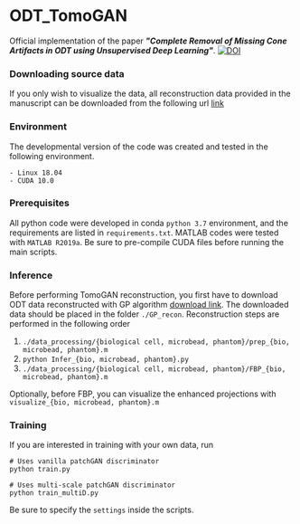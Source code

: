 # ODT_TomoGAN

Official implementation of the paper ***"Complete Removal of Missing Cone Artifacts in ODT using Unsupervised Deep Learning"***.
[![DOI](https://zenodo.org/badge/DOI/10.5281/zenodo.4434355.svg)](https://doi.org/10.5281/zenodo.4434355)

### Downloading source data

If you only wish to visualize the data,
all reconstruction data provided in the manuscript can be downloaded from the following url [link](https://www.dropbox.com/sh/ci6rw4l2xa1atc5/AACb-Y0VPkr2KqJZxJrdp_Aea?dl=0)

### Environment

The developmental version of the code was created and tested in the following environment.
```
- Linux 18.04
- CUDA 10.0
```

### Prerequisites

All python code were developed in conda ```python 3.7``` environment, and the requirements are listed in ```requirements.txt```.
MATLAB codes were tested with ```MATLAB R2019a```. Be sure to pre-compile CUDA files before running the main scripts.

### Inference

Before performing TomoGAN reconstruction, you first have to download ODT data reconstructed with GP algorithm [download link](https://www.dropbox.com/sh/yiitrugxdo6101c/AACcNavEc2Q_KUJGEAinwE1oa?dl=0). The downloaded data should be placed in the folder ```./GP_recon```. Reconstruction steps are performed in the following order

1. ```./data_processing/{biological cell, microbead, phantom}/prep_{bio, microbead, phantom}.m```
2. ```python Infer_{bio, microbead, phantom}.py```
3. ```./data_processing/{biological cell, microbead, phantom}/FBP_{bio, microbead, phantom}.m```

Optionally, before FBP, you can visualize the enhanced projections with ```visualize_{bio, microbead, phantom}.m```

### Training

If you are interested in training with your own data, run

```
# Uses vanilla patchGAN discriminator
python train.py

# Uses multi-scale patchGAN discriminator
python train_multiD.py
```

Be sure to specify the ```settings``` inside the scripts.





